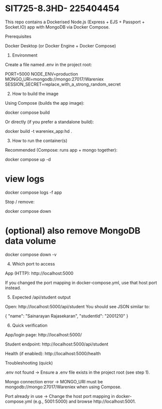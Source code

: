 # SIT725-8.3HD- 225404454
This repo contains a Dockerised Node.js (Express + EJS + Passport + Socket.IO) app with MongoDB via Docker Compose.

Prerequisites

Docker Desktop (or Docker Engine + Docker Compose)

1) Environment

Create a file named .env in the project root:

PORT=5000
NODE_ENV=production
MONGO_URI=mongodb://mongo:27017/Wareniex
SESSION_SECRET=replace_with_a_strong_random_secret

2) How to build the image

Using Compose (builds the app image):

docker compose build


Or directly (if you prefer a standalone build):

docker build -t wareniex_app:hd .

3) How to run the container(s)

Recommended (Compose: runs app + mongo together):

docker compose up -d
# view logs
docker compose logs -f app


Stop / remove:

docker compose down
# (optional) also remove MongoDB data volume
docker compose down -v

4) Which port to access

App (HTTP): http://localhost:5000

If you changed the port mapping in docker-compose.yml, use that host port instead.

5) Expected /api/student output

Open: http://localhost:5000/api/student
You should see JSON similar to:

{
  "name": "Sainarayan Rajasekaran",
  "studentId": "2001210"
}

6) Quick verification

App/login page: http://localhost:5000/

Student endpoint: http://localhost:5000/api/student

Health (if enabled): http://localhost:5000/health

Troubleshooting (quick)

.env not found → Ensure a .env file exists in the project root (see step 1).

Mongo connection error → MONGO_URI must be mongodb://mongo:27017/Wareniex when using Compose.

Port already in use → Change the host port mapping in docker-compose.yml (e.g., 5001:5000) and browse http://localhost:5001.
